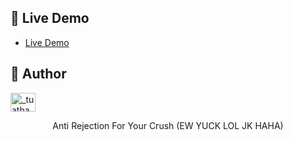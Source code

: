 ## 🚀 Live Demo
- [Live Demo](https://yes-or-no-girl-version.vercel.app/)

## 👤 Author
<p align="left">
<a href="https://twitter.com/joshuajabonete_" target="blank"><img align="center" src="https://raw.githubusercontent.com/rahuldkjain/github-profile-readme-generator/master/src/images/icons/Social/twitter.svg" alt="_tuatha" height="30" width="40" /></a>
</p>

<div align="center">
  <a href="https://github.com/joshuajabonete">
  </a>

  
  <p align="center">
    Anti Rejection For Your Crush (EW YUCK LOL JK HAHA)
